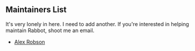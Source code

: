 ## Maintainers List

It's very lonely in here. I need to add another. If you're interested in helping maintain Rabbot, shoot me an email.

 * [Alex Robson](http://github.com/arobson)
